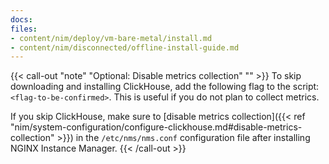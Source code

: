 ```yaml
---
docs:
files:
- content/nim/deploy/vm-bare-metal/install.md
- content/nim/disconnected/offline-install-guide.md
---
```


{{< call-out "note" "Optional: Disable metrics collection" "" >}}
To skip downloading and installing ClickHouse, add the following flag to the script: `<flag-to-be-confirmed>`. This is useful if you do not plan to collect metrics.

If you skip ClickHouse, make sure to [disable metrics collection]({{< ref "nim/system-configuration/configure-clickhouse.md#disable-metrics-collection" >}}) in the `/etc/nms/nms.conf` configuration file after installing NGINX Instance Manager.
{{< /call-out >}}
